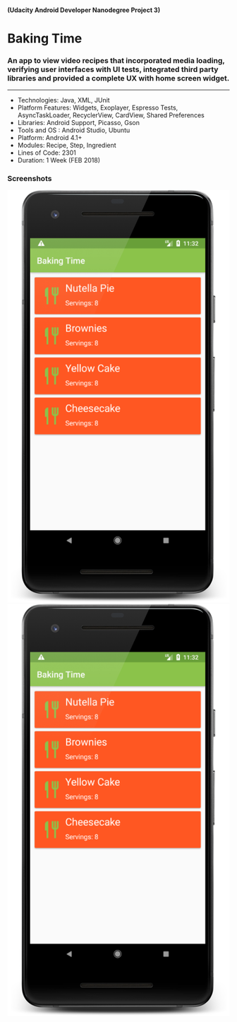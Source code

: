 #### (Udacity Android Developer Nanodegree Project 3)
# Baking Time
### An app to view video recipes that incorporated media loading, verifying user interfaces with UI tests, integrated third party libraries and provided a complete UX with home screen widget.
---

* Technologies: Java, XML, JUnit
* Platform Features: Widgets, Exoplayer, Espresso Tests, AsyncTaskLoader, RecyclerView, CardView, Shared Preferences
* Libraries: Android Support, Picasso, Gson
* Tools and OS : Android Studio, Ubuntu
* Platform: Android 4.1+
* Modules: Recipe, Step, Ingredient
* Lines of Code:  2301
* Duration: 1 Week (FEB 2018)

### Screenshots

![home-phone](screenshots/home-phone.png)
![recipe-phone](screenshots/home-phone.png)

